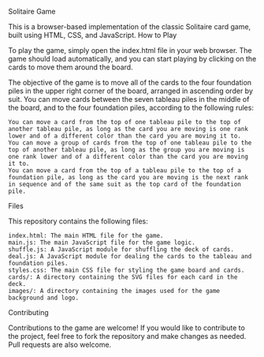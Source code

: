 Solitaire Game

This is a browser-based implementation of the classic Solitaire card game, built using HTML, CSS, and JavaScript.
How to Play

To play the game, simply open the index.html file in your web browser. The game should load automatically, and you can start playing by clicking on the cards to move them around the board.

The objective of the game is to move all of the cards to the four foundation piles in the upper right corner of the board, arranged in ascending order by suit. You can move cards between the seven tableau piles in the middle of the board, and to the four foundation piles, according to the following rules:

    You can move a card from the top of one tableau pile to the top of another tableau pile, as long as the card you are moving is one rank lower and of a different color than the card you are moving it to.
    You can move a group of cards from the top of one tableau pile to the top of another tableau pile, as long as the group you are moving is one rank lower and of a different color than the card you are moving it to.
    You can move a card from the top of a tableau pile to the top of a foundation pile, as long as the card you are moving is the next rank in sequence and of the same suit as the top card of the foundation pile.

Files

This repository contains the following files:

    index.html: The main HTML file for the game.
    main.js: The main JavaScript file for the game logic.
    shuffle.js: A JavaScript module for shuffling the deck of cards.
    deal.js: A JavaScript module for dealing the cards to the tableau and foundation piles.
    styles.css: The main CSS file for styling the game board and cards.
    cards/: A directory containing the SVG files for each card in the deck.
    images/: A directory containing the images used for the game background and logo.

Contributing

Contributions to the game are welcome! If you would like to contribute to the project, feel free to fork the repository and make changes as needed. Pull requests are also welcome.
